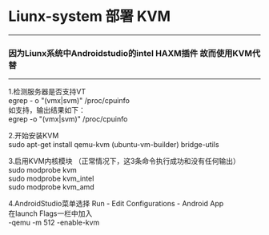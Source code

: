 <h1>Liunx-system 部署 KVM</h1>
<hr/>
<h3>因为Liunx系统中Androidstudio的intel HAXM插件 故而使用KVM代替</h3>
<hr/>
1.检测服务器是否支持VT <br/>
egrep - o "(vmx|svm)" /proc/cpuinfo <br/>
如支持，输出结果如下：<br/>
egrep -o "(vmx|svm)" /proc/cpuinfo<br/>

2.开始安装KVM<br/>
sudo apt-get install qemu-kvm (ubuntu-vm-builder) bridge-utils <br/>

3.启用KVM内核模块 （正常情况下，这3条命令执行成功和没有任何输出）<br/>
sudo modprobe kvm<br/>
sudo modprobe kvm_intel<br/>
sudo modprobe kvm_amd<br/>

4.AndroidStudio菜单选择 Run - Edit Configurations - Android App<br/>
在launch Flags一栏中加入<br/>
-qemu -m 512 -enable-kvm<br/>
